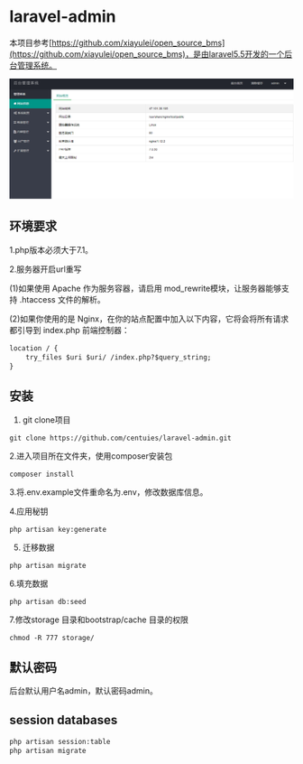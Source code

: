 # laravel-admin

本项目参考[https://github.com/xiayulei/open_source_bms](https://github.com/xiayulei/open_source_bms)，是由laravel5.5开发的一个后台管理系统。

![laravel-admin](https://github.com/centuies/laravel-admin/blob/master/public/images/admin.PNG)

## 环境要求

1.php版本必须大于7.1。

2.服务器开启url重写

 (1)如果使用 Apache 作为服务容器，请启用 mod_rewrite模块，让服务器能够支持 .htaccess 文件的解析。
 
 (2)如果你使用的是 Nginx，在你的站点配置中加入以下内容，它将会将所有请求都引导到 index.php 前端控制器：
 
```
location / {
    try_files $uri $uri/ /index.php?$query_string;
}
```

## 安装

1. git clone项目
```
git clone https://github.com/centuies/laravel-admin.git
```

2.进入项目所在文件夹，使用composer安装包
```
composer install
```

3.将.env.example文件重命名为.env，修改数据库信息。

4.应用秘钥
```
php artisan key:generate
```
5. 迁移数据
```
php artisan migrate
```

6.填充数据
```
php artisan db:seed
```

7.修改storage 目录和bootstrap/cache 目录的权限
```
chmod -R 777 storage/
```

## 默认密码

后台默认用户名admin，默认密码admin。

## session databases
    php artisan session:table
    php artisan migrate
    
